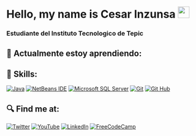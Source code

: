 # Hello, my name is Cesar Inzunsa <img src="https://media.giphy.com/media/hvRJCLFzcasrR4ia7z/giphy.gif" width="30" height="30">

### Estudiante del Instituto Tecnologico de Tepic

## 🌱 Actualmente estoy aprendiendo:

## 🔨 Skills:
[![Java](https://img.shields.io/badge/Java-007396?style=for-the-badge&logo=java&logoColor=white&labelColor=101010)]()
[![NetBeans IDE](https://img.shields.io/badge/NetBeans_IDE-1B6AC6?style=for-the-badge&logo=apache-netbeans-ide&logoColor=white&labelColor=101010)]()
[![Microsoft SQL Server](https://img.shields.io/badge/Microsoft_SQL_Sever-CC2927?style=for-the-badge&logo=microsoft%20sql%20server&logoColor=white&labelColor=101010)]()
[![Git](https://img.shields.io/badge/git-F05032?style=for-the-badge&logo=git&logoColor=white&labelColor=101010)]()
[![Git Hub](https://img.shields.io/badge/github-181717?style=for-the-badge&logo=github&logoColor=white&labelColor=101010)]()

## 🔍 Find me at:
[![Twitter](https://img.shields.io/badge/Twitter-CesarInzunsa-1DA1F2?style=for-the-badge&logo=twitter&logoColor=white&labelColor=101010)](https://twitter.com/CesarInzunsa)
[![YouTube](https://img.shields.io/badge/YouTube-Cesar_Inzunsa-FF0000?style=for-the-badge&logo=YouTube&logoColor=white&labelColor=101010)](https://www.youtube.com/channel/UCGLqRgHmfilweb9CXwVtBRg)
[![LinkedIn](https://img.shields.io/badge/LinkedIn-Cesar_Inzunsa-0077B5?style=for-the-badge&logo=linkedin&logoColor=white&labelColor=101010)](https://www.linkedin.com/in/CesarInzunsa)
[![FreeCodeCamp](https://img.shields.io/badge/FreeCodeCamp-Cesar_Inzunsa-0A0A23?style=for-the-badge&logo=FreeCodeCamp&logoColor=white&labelColor=101010)](https://www.freecodecamp.org/CesarInzunsa)
